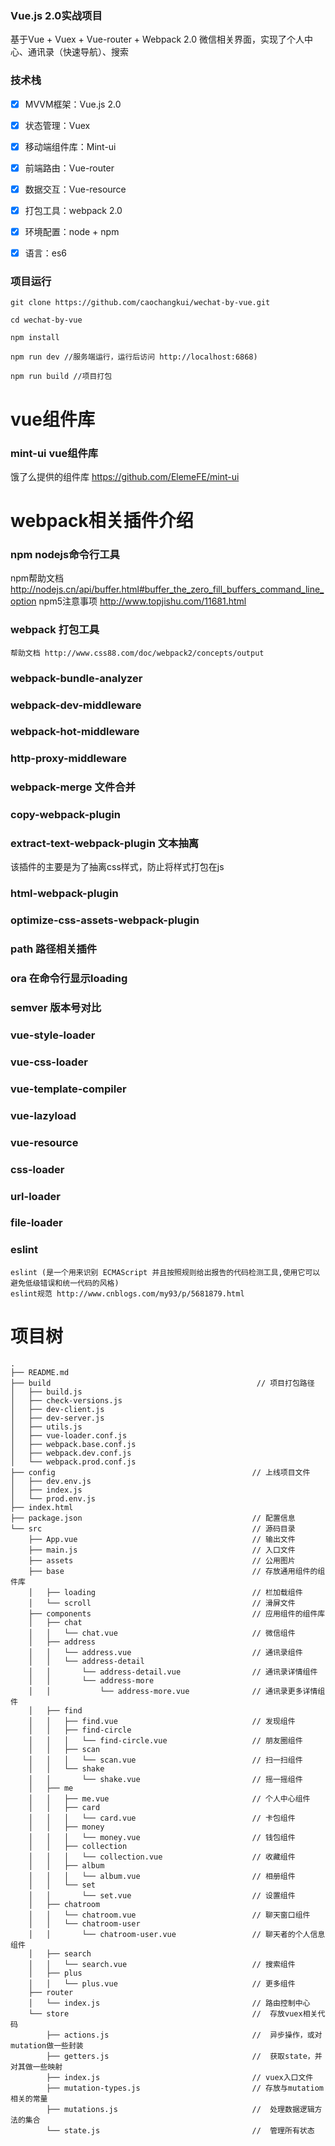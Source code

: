 ### Vue.js 2.0实战项目

基于Vue + Vuex + Vue-router + Webpack 2.0
微信相关界面，实现了个人中心、通讯录（快速导航）、搜索

### 技术栈

- [x] MVVM框架：Vue.js 2.0
- [x] 状态管理：Vuex
- [x] 移动端组件库：Mint-ui
- [x] 前端路由：Vue-router
- [x] 数据交互：Vue-resource
- [x] 打包工具：webpack 2.0
- [x] 环境配置：node + npm
- [x] 语言：es6


### 项目运行

```
git clone https://github.com/caochangkui/wechat-by-vue.git

cd wechat-by-vue

npm install

npm run dev //服务端运行，运行后访问 http://localhost:6868)

npm run build //项目打包 

```

# vue组件库
### mint-ui vue组件库
  饿了么提供的组件库 https://github.com/ElemeFE/mint-ui 
###

# webpack相关插件介绍
### npm nodejs命令行工具
   npm帮助文档  http://nodejs.cn/api/buffer.html#buffer_the_zero_fill_buffers_command_line_option
   npm5注意事项 http://www.topjishu.com/11681.html
### webpack 打包工具
	帮助文档 http://www.css88.com/doc/webpack2/concepts/output
### webpack-bundle-analyzer
### webpack-dev-middleware
### webpack-hot-middleware
### http-proxy-middleware
### webpack-merge 文件合并
### copy-webpack-plugin
### extract-text-webpack-plugin 文本抽离
  该插件的主要是为了抽离css样式，防止将样式打包在js
### html-webpack-plugin
### optimize-css-assets-webpack-plugin

### path 路径相关插件
### ora 在命令行显示loading
### semver 版本号对比

### vue-style-loader
### vue-css-loader
### vue-template-compiler
### vue-lazyload
### vue-resource

### css-loader
### url-loader
### file-loader

### eslint 
	eslint (是一个用来识别 ECMAScript 并且按照规则给出报告的代码检测工具,使用它可以避免低级错误和统一代码的风格)
	eslint规范 http://www.cnblogs.com/my93/p/5681879.html


# 项目树
```
.
├── README.md
├── build                                              // 项目打包路径
│   ├── build.js
│   ├── check-versions.js
│   ├── dev-client.js
│   ├── dev-server.js
│   ├── utils.js
│   ├── vue-loader.conf.js
│   ├── webpack.base.conf.js
│   ├── webpack.dev.conf.js
│   └── webpack.prod.conf.js
├── config                                            // 上线项目文件
│   ├── dev.env.js
│   ├── index.js
│   └── prod.env.js
├── index.html
├── package.json                                      // 配置信息
└── src                                               // 源码目录
    ├── App.vue                                       // 输出文件
    ├── main.js                                       // 入口文件
    ├── assets                                        // 公用图片
    ├── base                                          // 存放通用组件的组件库
    │   ├── loading                                   // 栏加载组件
    │   └── scroll                                    // 滑屏文件
    ├── components                                    // 应用组件的组件库
    │   ├── chat 
    │   │   └── chat.vue                              // 微信组件
    │   ├── address
    │   │   └── address.vue                           // 通讯录组件
    │   │   └── address-detail
    │   │       └── address-detail.vue                // 通讯录详情组件
    │   │       └── address-more
    │   │           └── address-more.vue              // 通讯录更多详情组件
    │   ├── find
    │   │   ├── find.vue                              // 发现组件
    │   │   ├── find-circle
    │   │   │   └── find-circle.vue                   // 朋友圈组件
    │   │   ├── scan
    │   │   │   └── scan.vue                          // 扫一扫组件
    │   │   └── shake
    │   │       └── shake.vue                         // 摇一摇组件
    │   ├── me
    │   │   ├── me.vue                                // 个人中心组件
    │   │   ├── card
    │   │   │   └── card.vue                          // 卡包组件
    │   │   ├── money
    │   │   │   └── money.vue                         // 钱包组件
    │   │   ├── collection
    │   │   │   └── collection.vue                    // 收藏组件
    │   │   ├── album
    │   │   │   └── album.vue                         // 相册组件
    │   │   └── set
    │   │       └── set.vue                           // 设置组件
    │   ├── chatroom
    │   │   └── chatroom.vue                          // 聊天窗口组件
    │   │   └── chatroom-user
    │   │       └── chatroom-user.vue                 // 聊天者的个人信息组件
    │   ├── search
    │   │   └── search.vue                            // 搜索组件
    │   ├── plus
    │   │   └── plus.vue                              // 更多组件
    ├── router
    │   └── index.js                                  // 路由控制中心
    └── store                                         //  存放vuex相关代码
        ├── actions.js                                //  异步操作，或对mutation做一些封装
        ├── getters.js                                //  获取state，并对其做一些映射 
        ├── index.js                                  // vuex入口文件
        ├── mutation-types.js                         // 存放与mutatiom相关的常量
        ├── mutations.js                              //  处理数据逻辑方法的集合 
        └── state.js                                  //  管理所有状态

```





